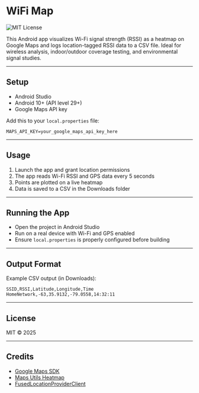 # WiFi Map

![MIT License](https://img.shields.io/badge/License-MIT-blue.svg)

This Android app visualizes Wi-Fi signal strength (RSSI) as a heatmap on Google Maps and logs
location-tagged RSSI data to a CSV file. Ideal for wireless analysis, indoor/outdoor coverage
testing, and environmental signal studies.

---

## Setup

- Android Studio
- Android 10+ (API level 29+)
- Google Maps API key

Add this to your `local.properties` file:

```properties
MAPS_API_KEY=your_google_maps_api_key_here
```

---

## Usage

1. Launch the app and grant location permissions
2. The app reads Wi-Fi RSSI and GPS data every 5 seconds
3. Points are plotted on a live heatmap
4. Data is saved to a CSV in the Downloads folder

---

## Running the App

- Open the project in Android Studio
- Run on a real device with Wi-Fi and GPS enabled
- Ensure `local.properties` is properly configured before building

---

## Output Format

Example CSV output (in Downloads):

```
SSID,RSSI,Latitude,Longitude,Time
HomeNetwork,-63,35.9132,-79.0558,14:32:11
```

---

## License

MIT © 2025

---

## Credits

- [Google Maps SDK](https://developers.google.com/maps/documentation/android-sdk)
- [Maps Utils Heatmap](https://github.com/googlemaps/android-maps-utils)
- [FusedLocationProviderClient](https://developer.android.com/training/location)